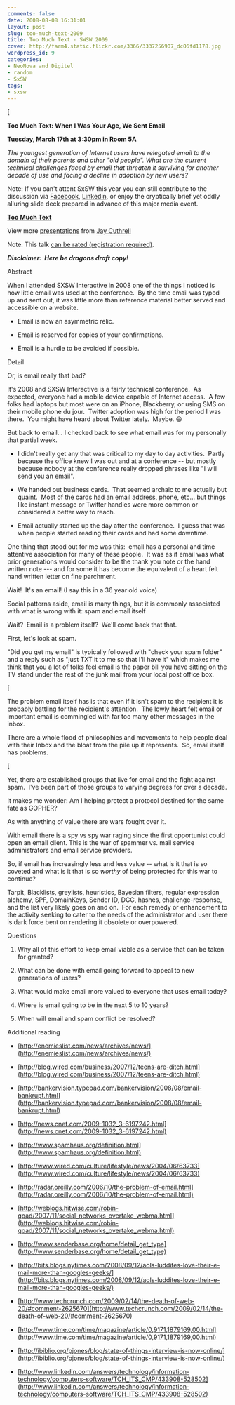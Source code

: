 ```yaml
---
comments: false
date: 2008-08-08 16:31:01
layout: post
slug: too-much-text-2009
title: Too Much Text - SWSW 2009
cover: http://farm4.static.flickr.com/3366/3337256907_dc06fd1178.jpg
wordpress_id: 9
categories:
- NeoNova and Digitel
- random
- SxSW
tags:
- sxsw
---
```


[

**Too Much Text: When I Was Your Age, We Sent Email**

**Tuesday, March 17th at 3:30pm in Room 5A**

_The youngest generation of Internet users have relegated email to the domain of their parents and other "old people". What are the current technical challenges faced by email that threaten it surviving for another decade of use and facing a decline in adoption by new users?_

Note: If you can't attent SxSW this year you can still contribute to the discussion via [Facebook](http://www.facebook.com/event.php?eid=51407834789), [Linkedin](http://www.linkedin.com/answers/technology/information-technology/computers-software/TCH_ITS_CMP/433908-528502), or enjoy the cryptically brief yet oddly alluring slide deck prepared in advance of this major media event.



**[Too Much Text](http://www.slideshare.net/qthrul/toomuchtext)**

View more [presentations](http://www.slideshare.net/) from [Jay Cuthrell](http://www.slideshare.net/qthrul)



Note: This talk [can be rated (registration required)](http://speakerrate.com/talks/312-too-much-text-when-i-was-your-age-we-sent-email).

**_Disclaimer:  Here be dragons draft copy!_**

Abstract

When I attended SXSW Interactive in 2008 one of the things I noticed is how little email was used at the conference.  By the time email was typed up and sent out, it was little more than reference material better served and accessible on a website.



	
  * Email is now an asymmetric relic.

	
  * Email is reserved for copies of your confirmations.

	
  * Email is a hurdle to be avoided if possible.


Detail

Or, is email really that bad?

It's 2008 and SXSW Interactive is a fairly technical conference.  As expected, everyone had a mobile device capable of Internet access.  A few folks had laptops but most were on an iPhone, Blackberry, or using SMS on their mobile phone du jour.  Twitter adoption was high for the period I was there.  You might have heard about Twitter lately.  Maybe. :smile:

But back to email... I checked back to see what email was for my personally that partial week.



	
  * I didn't really get any that was critical to my day to day activities.  Partly because the office knew I was out and at a conference -- but mostly because nobody at the conference really dropped phrases like "I will send you an email".

	
  * We handed out business cards.  That seemed archaic to me actually but quaint.  Most of the cards had an email address, phone, etc... but things like instant message or Twitter handles were more common or considered a better way to reach.

	
  * Email actually started up the day after the conference.  I guess that was when people started reading their cards and had some downtime.


One thing that stood out for me was this:  email has a personal and time attentive association for many of these people.  It was as if email was what prior generations would consider to be the thank you note or the hand written note --- and for some it has become the equivalent of a heart felt hand written letter on fine parchment.

Wait!  It's an email! (I say this in a 36 year old voice)

Social patterns aside, email is many things, but it is commonly associated with what is wrong with it: spam and email itself

Wait?  Email is a problem itself?  We'll come back that that.

First, let's look at spam.

"Did you get my email" is typically followed with "check your spam folder" and a reply such as "just TXT it to me so that I'll have it" which makes me think that you a lot of folks feel email is the paper bill you have sitting on the TV stand under the rest of the junk mail from your local post office box.

[

The problem email itself has is that even if it isn't spam to the recipient it is probably battling for the recipient's attention.  The lowly heart felt email or important email is commingled with far too many other messages in the inbox.

There are a whole flood of philosophies and movements to help people deal with their Inbox and the bloat from the pile up it represents.  So, email itself has problems.

[

Yet, there are established groups that live for email and the fight against spam.  I've been part of those groups to varying degrees for over a decade.

It makes me wonder: Am I helping protect a protocol destined for the same fate as GOPHER?

As with anything of value there are wars fought over it.

With email there is a spy vs spy war raging since the first opportunist could open an email client. This is the war of spammer vs. mail service administrators and email service providers.

So, if email has increasingly less and less value -- what is it that is so coveted and what is it that is so _worthy_ of being protected for this war to continue?

Tarpit, Blacklists, greylists, heuristics, Bayesian filters, regular expression alchemy, SPF, DomainKeys, Sender ID, DCC, hashes, challenge-response, and the list very likely goes on and on.  For each remedy or enhancement to the activity seeking to cater to the needs of the administrator and user there is dark force bent on rendering it obsolete or overpowered.

Questions



	
  1. Why all of this effort to keep email viable as a service that can be taken for granted?

	
  2. What can be done with email going forward to appeal to new generations of users?

	
  3. What would make email more valued to everyone that uses email today?

	
  4. Where is email going to be in the next 5 to 10 years?

	
  5. When will email and spam conflict be resolved?


Additional reading



	
  * [http://enemieslist.com/news/archives/news/](http://enemieslist.com/news/archives/news/)

	
  * [http://blog.wired.com/business/2007/12/teens-are-ditch.html](http://blog.wired.com/business/2007/12/teens-are-ditch.html)

	
  * [http://bankervision.typepad.com/bankervision/2008/08/email-bankrupt.html](http://bankervision.typepad.com/bankervision/2008/08/email-bankrupt.html)

	
  * [http://news.cnet.com/2009-1032_3-6197242.html](http://news.cnet.com/2009-1032_3-6197242.html)

	
  * [http://www.spamhaus.org/definition.html](http://www.spamhaus.org/definition.html)

	
  * [http://www.wired.com/culture/lifestyle/news/2004/06/63733](http://www.wired.com/culture/lifestyle/news/2004/06/63733)

	
  * [http://radar.oreilly.com/2006/10/the-problem-of-email.html](http://radar.oreilly.com/2006/10/the-problem-of-email.html)

	
  * [http://weblogs.hitwise.com/robin-goad/2007/11/social_networks_overtake_webma.html](http://weblogs.hitwise.com/robin-goad/2007/11/social_networks_overtake_webma.html)

	
  * [http://www.senderbase.org/home/detail_get_type](http://www.senderbase.org/home/detail_get_type)

	
  * [http://bits.blogs.nytimes.com/2008/09/12/aols-luddites-love-their-e-mail-more-than-googles-geeks/](http://bits.blogs.nytimes.com/2008/09/12/aols-luddites-love-their-e-mail-more-than-googles-geeks/)

	
  * [http://www.techcrunch.com/2009/02/14/the-death-of-web-20/#comment-2625670](http://www.techcrunch.com/2009/02/14/the-death-of-web-20/#comment-2625670)

	
  * [http://www.time.com/time/magazine/article/0,9171,1879169,00.html](http://www.time.com/time/magazine/article/0,9171,1879169,00.html)

	
  * [http://ibiblio.org/pjones/blog/state-of-things-interview-is-now-online/](http://ibiblio.org/pjones/blog/state-of-things-interview-is-now-online/)

	
  * [http://www.linkedin.com/answers/technology/information-technology/computers-software/TCH_ITS_CMP/433908-528502](http://www.linkedin.com/answers/technology/information-technology/computers-software/TCH_ITS_CMP/433908-528502)


